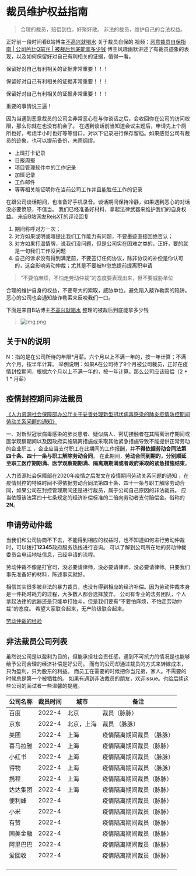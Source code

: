 # 裁员维护权益指南

> 合理的裁员，赔偿到位，好聚好散。
> 非法的裁员，维护自己的合法权益。


正好前一段时间看B站博主[不高兴就喝水](https://space.bilibili.com/412704776) 关于裁员自保的
视频：[恶意裁员自保指南 | 公司芭比Q前兆 | 被裁后到底能拿多少钱](https://www.bilibili.com/video/BV1Cu411e78K?spm_id_from=333.999.0.0)
博主风趣幽默讲述了有裁员迹象的表现，以及如何保留好对自己有利相关的证据，值得一看。

保留好对自己有利相关的证据非常重要！！！

保留好对自己有利相关的证据非常重要！！！

保留好对自己有利相关的证据非常重要！！！

重要的事情说三遍！

因为当遇到恶意裁员的公司会非常恶心在与你谈话之后，会收回你在公司的访问权限，那么你就在也没有机会了。
在遇到谈话前当知道会议主题后，申请先上个厕所也好，考虑半小时也好等等借口，对以下记录进行保存留档。如果感觉公司有裁员的迹象，也可以提前备份，未雨绸缪。
* 上班打卡记录
* 日报周报
* 项目管理软件中的工作记录
* 加班记录
* 工作邮件
* 等等相关能证明你在当前公司工作并且能胜任工作的记录

在跟公司谈话期间，也准备好手机录音。谈话期间保持冷静，如果遇到恶心的对话没必要愤怒，不值当。
我们已经准备好材料，拿起法律武器来维护我们的自身权益。
来自B站网友[ReisXT](https://space.bilibili.com/275676716)的评论回复
1. 期间称呼对方一次；
2. 对方如果或明或暗提出我们工作能力有问题，不要墨迹直接回绝否认；
3. 对方如果打温情牌，说我们没问题，但是公司实在困难之类的，正好，要的就是一句我们工作没问题
4. 自己的诉求没有得到满足前，不要签订任何协议，除非协议的补偿是你认可的，这会影响劳动仲裁；尤其是不要被hr忽悠提前提离职申请
>  “不要怕麻烦，不怕走劳动仲裁”的态度要表现出来，但不要威胁单位

合理的维护自身的权益，不要夸大的索取，威胁单位。避免陷入敲诈勒索的陷阱。恶心的公司也会通知敲诈勒索来反咬我们一口。


下面是来自B站博主[不高兴就喝水](https://space.bilibili.com/412704776) 整理的被裁后到底能拿多少钱
> ![img.png](https://wangzaogen.github.io/img/nn.jpg)

## 关于**N**的说明
N：指的是在公司所待的年限*月薪。六个月以上不满一年的，按一年计算；不满六个月，按半年计算。
举例说明：如果A在公司待了9个月被公司裁员，正好在疫情封控期间，根据六个月以上不满一年的，按一年计算。那么公司应该赔偿（2 * 1 * 月薪）

## 疫情封控期间非法裁员
[《人力资源社会保障部办公厅关于妥善处理新型冠状病毒感染的肺炎疫情防控期间劳动关系问题的通知》](http://www.mohrss.gov.cn/xxgk2020/fdzdgknr/zcfg/gfxwj/ldgx/202002/t20200227_360811.html)

一、对新型冠状病毒感染的肺炎患者、疑似病人、密切接触者在其隔离治疗期间或医学观察期间以及因政府实施隔离措施或采取其他紧急措施导致不能提供正常劳动的企业职工
，企业应当支付职工在此期间的工作报酬，并**不得依据劳动合同法第四十条、四十一条与职工解除劳动合同**。
在此期间，**劳动合同到期的，分别顺延至职工医疗期期满、医学观察期期满、隔离期期满或者政府采取的紧急措施结束**。

人力资源社会保障部在2020年疫情之后发文在疫情期间劳动关系问题的通知
，在疫情封控的特殊时间不得依据劳动合同法第四十条、四十一条与职工解除劳动合同，如果公司在封控管理期间还是进行裁员，属于公司自己原因的非法裁员。
应当依照该法第四十七条规定的经济补偿标准的二倍向劳动者支付赔偿金。俗称的**2N**。

## 申请劳动仲裁
当我们和公司协商不下去，不能得到相应的权益时，也不知道如何进行劳动仲裁时，可以拨打**12345**政府服务热线进行咨询。
可以了解到公司所在地的劳动仲裁委员会电话地址信息，已经申请的流程。

劳动仲裁不像是打官司，没必要请律师，没必要请律师，没必要请律师。只要我们事先准备好的材料，陈述事实就好。

相信其实很多被非法的暴力裁员，也没有得到相应的经济补偿。因为劳动仲裁本身是一件耗时耗力的过程，大多数人都会选择放弃。
公司有专业的法务团队，个人拿起法律的武器还是只能单打独斗。但是我们要有“不要怕麻烦，不怕走劳动仲裁”的态度。
希望大家联合起来，无产阶级联合起来。

[劳动仲裁的经验](https://sspai.com/post/66272)

## 非法裁员公司列表

虽然说公司是以盈利为目的，但能承担社会责任感，遇到不可抗力的情况是也能够给予公司合理的经济补偿是好公司。
而有的公司却通过裁员的方式来转嫁成本，只为盈利，只为股东的利益。
而员工在需要的时候把你当兄弟，家人。不需要的时候总是第一个被牺牲的。
如果有遇到非法裁员的朋友，欢迎issue。也给后续这些公司的面试者一些温馨的提醒。

| 公司名称 | 裁员时间     | 城市 | 备注   | 
|------|----------|----|------|
| 百度  | 2022-4 | 北京 | 裁员（脉脉） |
|  京东  |  2022-4        | 北京，上海   |  裁员  （脉脉）  | 
|    美团  |   2022-4       | 上海   |   疫情隔离期间裁员 （脉脉）  |  
|    喜马拉雅  |   2022-4       | 上海   |   疫情隔离期间裁员（脉脉）   |  
|    小红书  |   2022-4       |  上海  |   疫情隔离期间裁员 （脉脉）  |  
|    得物  |    2022-4      |  上海  |   疫情隔离期间裁员 （脉脉）  |  
|    携程  |     2022-4     |  上海  |   疫情隔离期间裁员（脉脉）   |   
|    达达集团  |     2022-4     | 上海   |   疫情隔离期间裁员（脉脉）   |  
| 便利蜂     |     2022-4     |    |   疫情隔离期间裁员（脉脉）   |  
|  小米    |    2022-4      |    |    疫情隔离期间裁员（脉脉）  |  
|  有赞    |     2022-4      |    |    疫情隔离期间裁员（脉脉）   |  
|  国美金融    |   2022-4       |    |   疫情隔离期间裁员（脉脉）   |  
|   阿里巴巴   |   2022-4       |    |   疫情隔离期间裁员（脉脉）   |  
|    爱回收  |     2022-4     |    |    疫情隔离期间裁员（脉脉）  |  
|      |          |    |      |  
|      |          |    |      |  
|      |          |    |      |  
|      |          |    |      |  
